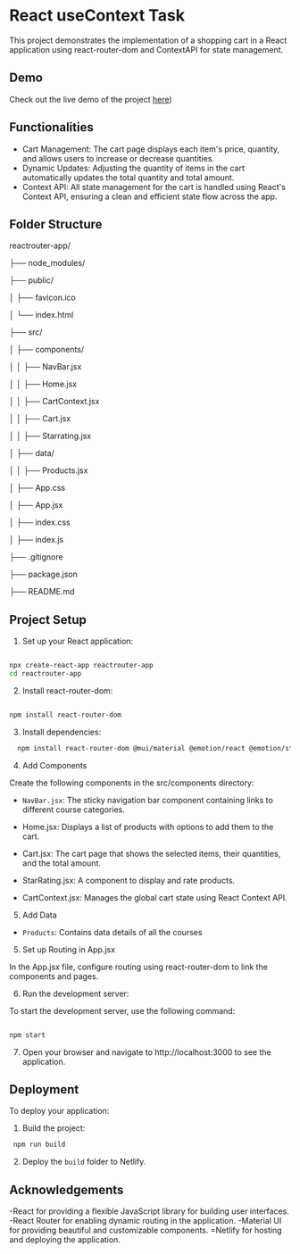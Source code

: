 # React useContext Task

This project demonstrates the implementation of a shopping cart in a React application using react-router-dom and ContextAPI for state management.

## Demo
Check out the live demo of the project [here](https://react-usecontext-vibhooshana.netlify.app/))

## Functionalities

- Cart Management: The cart page displays each item's price, quantity, and allows users to increase or decrease quantities.
- Dynamic Updates: Adjusting the quantity of items in the cart automatically updates the total quantity and total amount.
- Context API: All state management for the cart is handled using React's Context API, ensuring a clean and efficient state flow across the app.

## Folder Structure

reactrouter-app/

├── node_modules/

├── public/

│   ├── favicon.ico

│   └── index.html

├── src/

│   ├── components/

│   │   ├── NavBar.jsx

│   │   ├── Home.jsx

│   │   ├── CartContext.jsx

│   │   ├── Cart.jsx

│   │   ├── Starrating.jsx

│   ├── data/

│   │   ├── Products.jsx

│   ├── App.css

│   ├── App.jsx

│   ├── index.css

│   ├── index.js

├── .gitignore

├── package.json

├── README.md


## Project Setup

1. Set up your React application:

```bash

npx create-react-app reactrouter-app
cd reactrouter-app

```
2. Install react-router-dom:

```bash

npm install react-router-dom

```
3. Install dependencies:
   
```bash
  npm install react-router-dom @mui/material @emotion/react @emotion/styled @mui/icons-material
```

4. Add Components

Create the following components in the src/components directory:

- `NavBar.jsx`: The sticky navigation bar component containing links to different course categories.
  
- Home.jsx: Displays a list of products with options to add them to the cart.
  
- Cart.jsx: The cart page that shows the selected items, their quantities, and the total amount.

- StarRating.jsx: A component to display and rate products.
  
- CartContext.jsx: Manages the global cart state using React Context API.
  
5. Add Data
   
- `Products`: Contains data details of all the courses
  


5. Set up Routing in App.jsx
   
In the App.jsx file, configure routing using react-router-dom to link the components and pages.
   
6. Run the development server:

To start the development server, use the following command:

```bash

npm start

```
  
7. Open your browser and navigate to http://localhost:3000 to see the application.

## Deployment

To deploy your application:

1. Build the project:

```bash
 npm run build

```

2. Deploy the `build` folder to Netlify.

## Acknowledgements

-React for providing a flexible JavaScript library for building user interfaces.
-React Router for enabling dynamic routing in the application.
-Material UI for providing beautiful and customizable components.
=Netlify for hosting and deploying the application.
